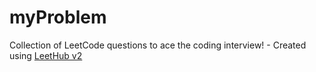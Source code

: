 # myProblem
Collection of LeetCode questions to ace the coding interview! - Created using [LeetHub v2](https://github.com/arunbhardwaj/LeetHub-2.0)
